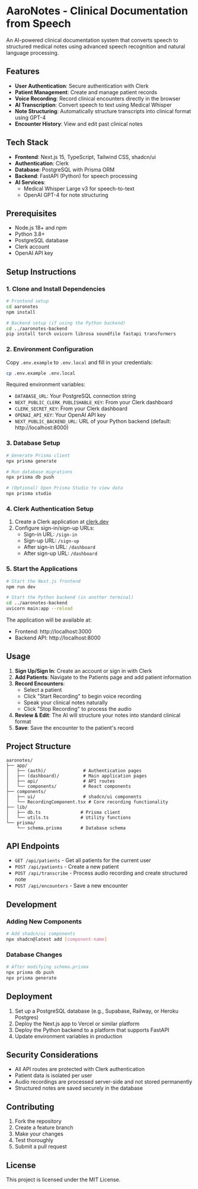 # AaroNotes - Clinical Documentation from Speech

An AI-powered clinical documentation system that converts speech to structured medical notes using advanced speech recognition and natural language processing.

## Features

- **User Authentication**: Secure authentication with Clerk
- **Patient Management**: Create and manage patient records
- **Voice Recording**: Record clinical encounters directly in the browser
- **AI Transcription**: Convert speech to text using Medical Whisper
- **Note Structuring**: Automatically structure transcripts into clinical format using GPT-4
- **Encounter History**: View and edit past clinical notes

## Tech Stack

- **Frontend**: Next.js 15, TypeScript, Tailwind CSS, shadcn/ui
- **Authentication**: Clerk
- **Database**: PostgreSQL with Prisma ORM
- **Backend**: FastAPI (Python) for speech processing
- **AI Services**:
  - Medical Whisper Large v3 for speech-to-text
  - OpenAI GPT-4 for note structuring

## Prerequisites

- Node.js 18+ and npm
- Python 3.8+
- PostgreSQL database
- Clerk account
- OpenAI API key

## Setup Instructions

### 1. Clone and Install Dependencies

```bash
# Frontend setup
cd aaronotes
npm install

# Backend setup (if using the Python backend)
cd ../aaronotes-backend
pip install torch uvicorn librosa soundfile fastapi transformers
```

### 2. Environment Configuration

Copy `.env.example` to `.env.local` and fill in your credentials:

```bash
cp .env.example .env.local
```

Required environment variables:

- `DATABASE_URL`: Your PostgreSQL connection string
- `NEXT_PUBLIC_CLERK_PUBLISHABLE_KEY`: From your Clerk dashboard
- `CLERK_SECRET_KEY`: From your Clerk dashboard
- `OPENAI_API_KEY`: Your OpenAI API key
- `NEXT_PUBLIC_BACKEND_URL`: URL of your Python backend (default: http://localhost:8000)

### 3. Database Setup

```bash
# Generate Prisma client
npx prisma generate

# Run database migrations
npx prisma db push

# (Optional) Open Prisma Studio to view data
npx prisma studio
```

### 4. Clerk Authentication Setup

1. Create a Clerk application at [clerk.dev](https://clerk.dev)
2. Configure sign-in/sign-up URLs:
   - Sign-in URL: `/sign-in`
   - Sign-up URL: `/sign-up`
   - After sign-in URL: `/dashboard`
   - After sign-up URL: `/dashboard`

### 5. Start the Applications

```bash
# Start the Next.js frontend
npm run dev

# Start the Python backend (in another terminal)
cd ../aaronotes-backend
uvicorn main:app --reload
```

The application will be available at:

- Frontend: http://localhost:3000
- Backend API: http://localhost:8000

## Usage

1. **Sign Up/Sign In**: Create an account or sign in with Clerk
2. **Add Patients**: Navigate to the Patients page and add patient information
3. **Record Encounters**:
   - Select a patient
   - Click "Start Recording" to begin voice recording
   - Speak your clinical notes naturally
   - Click "Stop Recording" to process the audio
4. **Review & Edit**: The AI will structure your notes into standard clinical format
5. **Save**: Save the encounter to the patient's record

## Project Structure

```
aaronotes/
├── app/
│   ├── (auth)/              # Authentication pages
│   ├── (dashboard)/         # Main application pages
│   ├── api/                 # API routes
│   └── components/          # React components
├── components/
│   ├── ui/                  # shadcn/ui components
│   └── RecordingComponent.tsx # Core recording functionality
├── lib/
│   ├── db.ts               # Prisma client
│   └── utils.ts            # Utility functions
└── prisma/
    └── schema.prisma       # Database schema
```

## API Endpoints

- `GET /api/patients` - Get all patients for the current user
- `POST /api/patients` - Create a new patient
- `POST /api/transcribe` - Process audio recording and create structured note
- `POST /api/encounters` - Save a new encounter

## Development

### Adding New Components

```bash
# Add shadcn/ui components
npx shadcn@latest add [component-name]
```

### Database Changes

```bash
# After modifying schema.prisma
npx prisma db push
npx prisma generate
```

## Deployment

1. Set up a PostgreSQL database (e.g., Supabase, Railway, or Heroku Postgres)
2. Deploy the Next.js app to Vercel or similar platform
3. Deploy the Python backend to a platform that supports FastAPI
4. Update environment variables in production

## Security Considerations

- All API routes are protected with Clerk authentication
- Patient data is isolated per user
- Audio recordings are processed server-side and not stored permanently
- Structured notes are saved securely in the database

## Contributing

1. Fork the repository
2. Create a feature branch
3. Make your changes
4. Test thoroughly
5. Submit a pull request

## License

This project is licensed under the MIT License.
